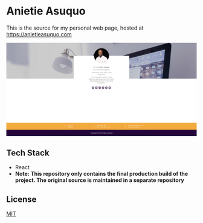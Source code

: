 # Anietie Asuquo

This is the source for my personal web page, hosted at <https://anietieasuquo.com>

![Preview](/static/media/preview.png "Preview")

## Tech Stack
- React
- **Note: This repository only contains the final production build of the project. The original source is maintained in a separate repository**

## License

[MIT](https://choosealicense.com/licenses/mit/)
